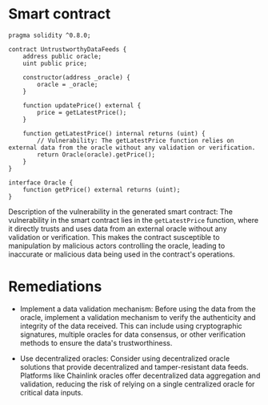 # Smart contract

```solidity
pragma solidity ^0.8.0;

contract UntrustworthyDataFeeds {
    address public oracle;
    uint public price;

    constructor(address _oracle) {
        oracle = _oracle;
    }

    function updatePrice() external {
        price = getLatestPrice();
    }

    function getLatestPrice() internal returns (uint) {
        // Vulnerability: The getLatestPrice function relies on external data from the oracle without any validation or verification.
        return Oracle(oracle).getPrice();
    }
}

interface Oracle {
    function getPrice() external returns (uint);
}
```

Description of the vulnerability in the generated smart contract:
The vulnerability in the smart contract lies in the `getLatestPrice` function, where it directly trusts and uses data from an external oracle without any validation or verification. This makes the contract susceptible to manipulation by malicious actors controlling the oracle, leading to inaccurate or malicious data being used in the contract's operations.

# Remediations

- Implement a data validation mechanism: Before using the data from the oracle, implement a validation mechanism to verify the authenticity and integrity of the data received. This can include using cryptographic signatures, multiple oracles for data consensus, or other verification methods to ensure the data's trustworthiness.

- Use decentralized oracles: Consider using decentralized oracle solutions that provide decentralized and tamper-resistant data feeds. Platforms like Chainlink oracles offer decentralized data aggregation and validation, reducing the risk of relying on a single centralized oracle for critical data inputs.